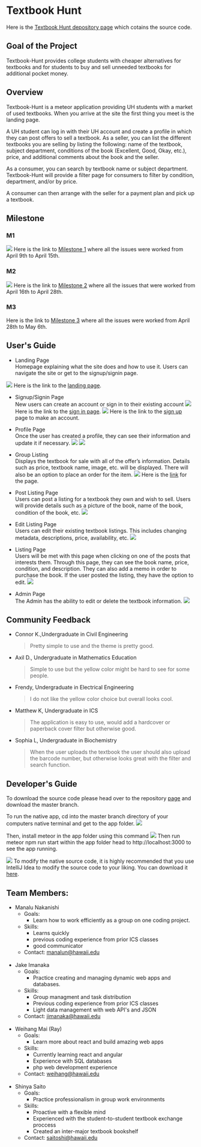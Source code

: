 # Textbook Hunt
Here is the [Textbook Hunt depository page](https://github.com/textbookhunt/textbookhunt) which cotains the source code.  

## Goal of the Project 

Textbook-Hunt provides college students with cheaper alternatives for textbooks and for students to buy and sell unneeded textbooks for additional pocket money. 

## Overview

Textbook-Hunt is a meteor application providing UH students with a market of used textbooks. When you arrive at the site the first thing you meet is the landing page. 

A UH student can log in with their UH account and create a profile in which they can post offers to sell a textbook. As a seller, you can list the different textbooks you are selling by listing the following: name of the textbook, subject department, conditions of the book (Excellent, Good, Okay, etc.), price, and additional comments about the book and the seller.

As a consumer, you can search by textbook name or subject department. Textbook-Hunt will provide a filter page for consumers to filter by condition, department, and/or by price. 

A consumer can then arrange with the seller for a payment plan and pick up a textbook. 

## Milestone 

### M1 
![](doc/milestone1.png)
Here is the link to [Milestone 1](https://github.com/textbook-hunt/textbookhunt/projects/2) where all the issues were worked from April 9th to April 15th. 


### M2 
![](doc/milestone2.png)
Here is the link to [Milestone 2](https://github.com/textbook-hunt/textbookhunt/projects/3) where all the issues that were worked from April 16th to April 28th. 

### M3 
Here is the link to [Milestone 3](https://github.com/textbookhunt/textbookhunt/projects/4) where all the issues were worked from April 28th to May 6th.

## User's Guide 

* Landing Page <br/>
Homepage explaining what the site does and how to use it.  Users can navigate the site or get to the signup/signin page. 

![](doc/landing.png)
Here is the link to the [landing page](http://textbookhunt.meteorapp.com/#/).

* Signup/Signin Page <br/>
New users can create an account or sign in to their existing account
![](doc/signin-page.png)
Here is the link to the [sign in page](http://textbookhunt.meteorapp.com/#/signin).
![](doc/signup-page.png)
Here is the link to the [sign up](http://textbookhunt.meteorapp.com/#/signup) page to make an account.
* Profile Page <br/>
Once the user has created a profile, they can see their information and update it if necessary.
![](doc/profile.png)
![](doc/editProfile.png)
* Group Listing <br/>
Displays the textbook for sale with all of the offer’s information.  Details such as price, textbook name, image, etc. will be displayed.  There will also be an option to place an order for the item.
![](doc/listingPage.png)
Here is the [link](http://textbookhunt.meteorapp.com/#/list) for the page.

* Post Listing Page <br/>
Users can post a listing for a textbook they own and wish to sell.  Users will provide details such as a picture of the book, name of the book, condition of the book, etc.
![](doc/postListing.png)


* Edit Listing Page <br/>
Users can edit their existing textbook listings.  This includes changing metadata, descriptions, price, availability, etc.
![](doc/editListing.png)


* Listing Page <br/>
Users will be met with this page when clicking on one of the posts that interests them.  Through this page, they can see the book name, price, condition, and description. They can also add a memo in order to purchase the book.  If the user posted the listing, they have the option to edit.
![](doc/listing.png)


* Admin Page <br/>
The Admin has the ability to edit or delete the textbook information.
![](doc/admin.png)
## Community Feedback 
- Connor K.,Undergraduate in Civil Engineering 
   >Pretty simple to use and the theme is pretty good. 
- Axil D., Undergraduate in Mathematics Education
   > Simple to use but the yellow color might be hard to see for some people.
- Frendy, Undergraduate in Electrical Engineering 
   > I do not like the yellow color choice but overall looks cool. 
- Matthew K, Undergraduate in ICS
   > The application is easy to use, would add a hardcover or paperback cover filter but otherwise good. 
- Sophia L, Undergraduate in Biochemistry 
   > When the user uploads the textbook the user should also upload the barcode number, but otherwise looks great with the filter and search function. 
   
## Developer's Guide 

To download the source code please head over to the repository [page](https://github.com/textbookhunt/textbookhunt) and download the master branch. 

To run the native app, cd into the master branch directory of your computers native terminal and get to the app folder.
![](doc/cd.png)

Then, install meteor in the app folder using this command
![](doc/meteorinstall.png)
Then run meteor npm run start within the app folder head to http://localhost:3000 to see the app running.

![](doc/meteornpmrun.png)
To modify the native source code, it is highly recommended that you use IntelliJ Idea to modify the source code to your liking. You can download it [here](https://www.jetbrains.com/idea/download/#section=mac).
## Team Members:

* Manalu Nakanishi
  * Goals:
    * Learn how to work efficiently as a group on one coding project.
  * Skills:
    * Learns quickly
    * previous coding experience from prior ICS classes
    * good communicator
  * Contact: manalun@hawaii.edu
  <br/>
* Jake Imanaka
  * Goals:
    * Practice creating and managing dynamic web apps and databases.
  * Skills:
    * Group managment and task distribution
    * Previous coding experience from prior ICS classes
    * Light data management with web API's and JSON
  * Contact: jimanaka@hawaii.edu
  <br/>
* Weihang Mai (Ray)
  * Goals:
    * Learn more about react and build amazing web apps
  * Skills:
    * Currently learning react and angular
    * Experience with SQL databases
    * php web development experience
  * Contact: weihang@hawaii.edu
  <br/>
* Shinya Saito
  * Goals:
    * Practice professionalism in group work environments
  * Skills:
    * Proactive with a flexible mind
    * Experienced with the student-to-student textbook exchange proccess 
    * Created an inter-major textbook bookshelf
  * Contact: saitoshi@hawaii.edu
  
    

